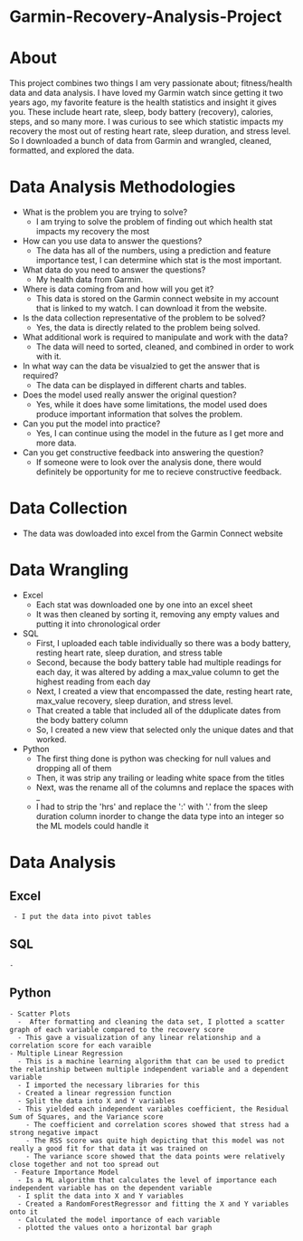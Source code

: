 # Garmin-Recovery-Analysis-Project
# About 
This project combines two things I am very passionate about; fitness/health data and data analysis. I have loved my Garmin watch since getting it two years ago, my favorite feature is the health statistics and insight it gives you. These include heart rate, sleep, body battery (recovery), calories, steps, and so many more. I was curious to see which statistic impacts my recovery the most out of resting heart rate, sleep duration, and stress level. So I downloaded a bunch of data from Garmin and wrangled, cleaned, formatted, and explored the data. 
# Data Analysis Methodologies 
  - What is the problem you are trying to solve?
      - I am trying to solve the problem of finding out which health stat impacts my recovery the most 
  - How can you use data to answer the questions?
      - The data has all of the numbers, using a prediction and feature importance test, I can determine which stat is the most important. 
  - What data do you need to answer the questions?
    - My health data from Garmin. 
  - Where is data coming from and how will you get it?
    -  This data is stored on the Garmin connect website in my account that is linked to my watch. I can download it from the website. 
  - Is the data collection representative of the problem to be solved?
    - Yes, the data is directly related to the problem being solved. 
  - What additional work is required to manipulate and work with the data?
    - The data will need to sorted, cleaned, and combined in order to work with it. 
  - In what way can the data be visualzied to get the answer that is required?
    - The data can be displayed in different charts and tables. 
  - Does the model used really answer the original question?
    - Yes, while it does have some limitations, the model used does produce important information that solves the problem. 
  - Can you put the model into practice?
    - Yes, I can continue using the model in the future as I get more and more data. 
  - Can you get constructive feedback into answering the question?
    - If someone were to look over the analysis done, there would definitely be opportunity for me to recieve constructive feedback. 
# Data Collection
  - The data was dowloaded into excel from the Garmin Connect website 
# Data Wrangling 
  - Excel 
    - Each stat was downloaded one by one into an excel sheet 
    - It was then cleaned by sorting it, removing any empty values and putting it into chronological order 
  - SQL 
    - First, I uploaded each table individually so there was a body battery, resting heart rate, sleep duration, and stress table 
    - Second, because the body battery table had multiple readings for each day, it was altered by adding a max_value column to get the highest reading from each day
    - Next, I created a view that encompassed the date, resting heart rate, max_value recovery, sleep duration, and stress level. 
    - That created a table that included all of the dduplicate dates from the body battery column
    - So, I created a new view that selected only the unique dates and that worked. 
  - Python 
    - The first thing done is python was checking for null values and dropping all of them 
    - Then, it was strip any trailing or leading white space from the titles   
    - Next, was the rename all of the columns and replace the spaces with _
    - I had to strip the 'hrs' and replace the ':' with '.' from the sleep duration column inorder to change the data type into an integer so the ML models could handle it
# Data Analysis 
   ## Excel 
     - I put the data into pivot tables 
   ## SQL 
    - 
   ## Python 
    - Scatter Plots 
      -  After formatting and cleaning the data set, I plotted a scatter graph of each variable compared to the recovery score 
      - This gave a visualization of any linear relationship and a correlation score for each varaible 
    - Multiple Linear Regression 
      - This is a machine learning algorithm that can be used to predict the relatinship between multiple independent variable and a dependent variable
      - I imported the necessary libraries for this 
      - Created a linear regression function 
      - Split the data into X and Y variables 
      - This yielded each independent variables coefficient, the Residual Sum of Squares, and the Variance score 
        - The coefficient and correlation scores showed that stress had a strong negative impact
        - The RSS score was quite high depicting that this model was not really a good fit for that data it was trained on 
        - The variance score showed that the data points were relatively close together and not too spread out 
     - Feature Importance Model
      - Is a ML algorithm that calculates the level of importance each independent variable has on the dependent variable 
      - I split the data into X and Y variables 
      - Created a RandomForestRegressor and fitting the X and Y variables onto it 
      - Calculated the model importance of each variable 
      - plotted the values onto a horizontal bar graph 
